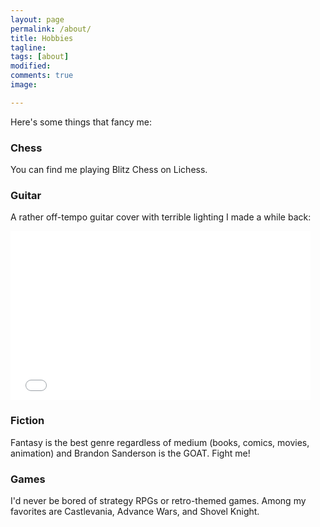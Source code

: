 ```yaml
---
layout: page
permalink: /about/
title: Hobbies
tagline: 
tags: [about]
modified: 
comments: true
image:

---
```

<p>Here's some things that fancy me:</p>

<h3>Chess</h3>
<p>
You can find me playing Blitz Chess on Lichess. 

<h3>Guitar</h3>

A rather off-tempo guitar cover with terrible lighting I made a while back:

<iframe width="480" height="270" src="//www.youtube.com/embed/yxrMHqt3Jg4"
frameborder="0" allowfullscreen></iframe>

<h3>Fiction</h3>

<p>Fantasy is the best genre regardless of medium (books,
comics, movies, animation) and Brandon Sanderson is the GOAT. Fight
me!

<h3>Games</h3>

I'd never be bored of strategy RPGs or retro-themed games. Among my
favorites are Castlevania, Advance Wars, and Shovel Knight.
</p>

